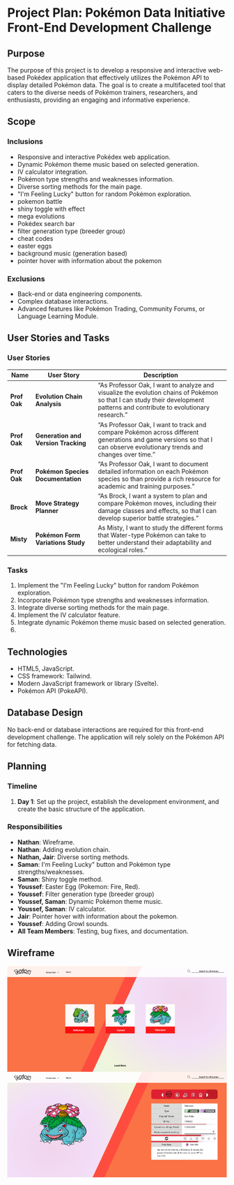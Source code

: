 # Project Plan: Pokémon Data Initiative Front-End Development Challenge

## Purpose

The purpose of this project is to develop a responsive and interactive web-based Pokédex application that effectively utilizes the Pokémon API to display detailed Pokémon data. The goal is to create a multifaceted tool that caters to the diverse needs of Pokémon trainers, researchers, and enthusiasts, providing an engaging and informative experience.

## Scope

### Inclusions
- Responsive and interactive Pokédex web application.
- Dynamic Pokémon theme music based on selected generation.
- IV calculator integration.
- Pokémon type strengths and weaknesses information.
- Diverse sorting methods for the main page.
- "I'm Feeling Lucky" button for random Pokémon exploration.
- pokemon battle
- shiny toggle with effect
- mega evolutions
- Pokédex search bar
- filter generation type (breeder group)
- cheat codes
- easter eggs
- background music (generation based)
- pointer hover with information about the pokemon

### Exclusions
- Back-end or data engineering components.
- Complex database interactions.
- Advanced features like Pokémon Trading, Community Forums, or Language Learning Module.

## User Stories and Tasks


### User Stories

| **Name** | **User Story** | **Description** |
| --- | --- | --- |
| **Prof Oak** | **Evolution Chain Analysis** | “As Professor Oak, I want to analyze and visualize the evolution chains of Pokémon so that I can study their development patterns and contribute to evolutionary research.” |
| **Prof Oak** | **Generation and Version Tracking** | “As Professor Oak, I want to track and compare Pokémon across different generations and game versions so that I can observe evolutionary trends and changes over time.” |
| **Prof Oak** | **Pokémon Species Documentation** | “As Professor Oak, I want to document detailed information on each Pokémon species so than provide a rich resource for academic and training purposes.” |
| **Brock** | **Move Strategy Planner** | “As Brock, I want a system to plan and compare Pokémon moves, including their damage classes and effects, so that I can develop superior battle strategies.” |
| **Misty** | **Pokémon Form Variations Study** | As Misty, I want to study the different forms that Water-type Pokémon can take to better understand their adaptability and ecological roles.” |


### Tasks

1. Implement the "I'm Feeling Lucky" button for random Pokémon exploration.
2. Incorporate Pokémon type strengths and weaknesses information.
3. Integrate diverse sorting methods for the main page.
4. Implement the IV calculator feature.
5. Integrate dynamic Pokémon theme music based on selected generation.
6.

## Technologies

- HTML5, JavaScript.
- CSS framework: Tailwind.
- Modern JavaScript framework or library (Svelte).
- Pokémon API (PokeAPI).

## Database Design

No back-end or database interactions are required for this front-end development challenge. The application will rely solely on the Pokémon API for fetching data.

## Planning

### Timeline

1. **Day 1**: Set up the project, establish the development environment, and create the basic structure of the application.


### Responsibilities
- **Nathan**: Wireframe.
- **Nathan**: Adding evolution chain.
- **Nathan, Jair**: Diverse sorting methods.
- **Saman**: I'm Feeling Lucky" button and Pokémon type strengths/weaknesses.
- **Saman**: Shiny toggle method.
- **Youssef**: Easter Egg (Pokemon: Fire, Red).
- **Youssef**: Filter generation type (breeder group)
- **Youssef, Saman**: Dynamic Pokémon theme music.
- **Youssef, Saman**: IV calculator.
- **Jair**: Pointer hover with information about the pokemon.
- **Youssef**: Adding Growl sounds.
- **All Team Members**: Testing, bug fixes, and documentation.

## Wireframe
![Pokemon wireframe](wireframe.png)